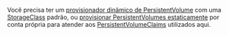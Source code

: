 Você precisa ter um [provisionador dinâmico de PersistentVolume](/docs/concepts/storage/dynamic-provisioning/) com uma
[StorageClass](/docs/concepts/storage/storage-classes/) padrão,
ou [provisionar PersistentVolumes estaticamente](/docs/concepts/storage/persistent-volumes/#provisioning)
por conta própria para atender aos [PersistentVolumeClaims](/docs/concepts/storage/persistent-volumes/#persistentvolumeclaims)
utilizados aqui.
